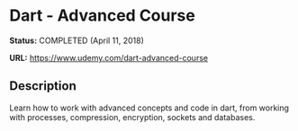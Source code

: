 # Dart - Advanced Course

**Status:** COMPLETED (April 11, 2018)

**URL:** https://www.udemy.com/dart-advanced-course

## Description

Learn how to work with advanced concepts and code in dart, from working with processes, compression, encryption, sockets and databases.